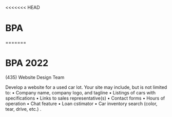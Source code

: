<<<<<<< HEAD
# BPA 
=======
# BPA 2022 

(435) Website Design Team

Develop a website for a used car lot. Your site may include, but is not limited to:
• Company name, company logo, and
tagline
• Listings of cars with specifications
• Links to sales representative(s)
• Contact forms
• Hours of operation
• Chat feature
• Loan cstimator
• Car inventory search (color, tear, drive,
etc.)
.

